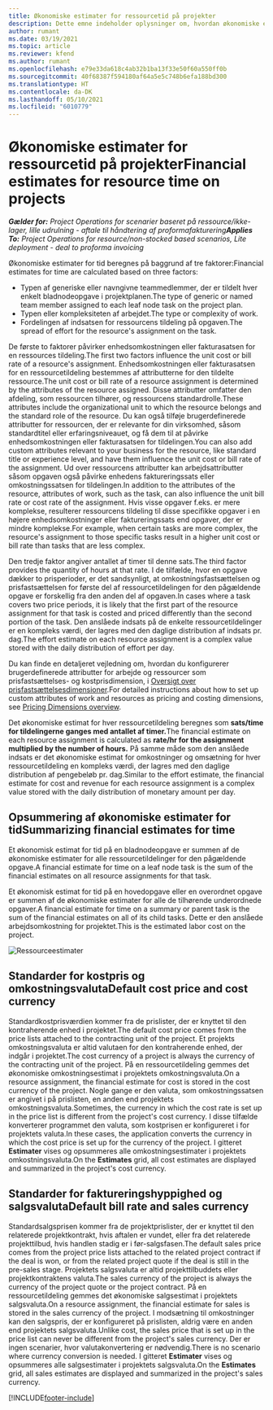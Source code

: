 ```yaml
---
title: Økonomiske estimater for ressourcetid på projekter
description: Dette emne indeholder oplysninger om, hvordan økonomiske estimater for tid beregnes.
author: rumant
ms.date: 03/19/2021
ms.topic: article
ms.reviewer: kfend
ms.author: rumant
ms.openlocfilehash: e79e33da618c4ab32b1ba13f33e50f60a550ff0b
ms.sourcegitcommit: 40f68387f594180af64a5e5c748b6efa188bd300
ms.translationtype: HT
ms.contentlocale: da-DK
ms.lasthandoff: 05/10/2021
ms.locfileid: "6010779"
---
```

# <a name="financial-estimates-for-resource-time-on-projects"></a><span data-ttu-id="4a965-103">Økonomiske estimater for ressourcetid på projekter</span><span class="sxs-lookup"><span data-stu-id="4a965-103">Financial estimates for resource time on projects</span></span>

<span data-ttu-id="4a965-104">_**Gælder for:** Project Operations for scenarier baseret på ressource/ikke-lager, lille udrulning - aftale til håndtering af proformafakturering_</span><span class="sxs-lookup"><span data-stu-id="4a965-104">_**Applies To:** Project Operations for resource/non-stocked based scenarios, Lite deployment - deal to proforma invoicing_</span></span>

<span data-ttu-id="4a965-105">Økonomiske estimater for tid beregnes på baggrund af tre faktorer:</span><span class="sxs-lookup"><span data-stu-id="4a965-105">Financial estimates for time are calculated based on three factors:</span></span> 

- <span data-ttu-id="4a965-106">Typen af generiske eller navngivne teammedlemmer, der er tildelt hver enkelt bladnodeopgave i projektplanen.</span><span class="sxs-lookup"><span data-stu-id="4a965-106">The type of generic or named team member assigned to each leaf node task on the project plan.</span></span> 
- <span data-ttu-id="4a965-107">Typen eller kompleksiteten af arbejdet.</span><span class="sxs-lookup"><span data-stu-id="4a965-107">The type or complexity of work.</span></span>
- <span data-ttu-id="4a965-108">Fordelingen af indsatsen for ressourcens tildeling på opgaven.</span><span class="sxs-lookup"><span data-stu-id="4a965-108">The spread of effort for the resource's assignment on the task.</span></span> 

<span data-ttu-id="4a965-109">De første to faktorer påvirker enhedsomkostningen eller fakturasatsen for en ressources tildeling.</span><span class="sxs-lookup"><span data-stu-id="4a965-109">The first two factors influence the unit cost or bill rate of a resource's assignment.</span></span> <span data-ttu-id="4a965-110">Enhedsomkostningen eller fakturasatsen for en ressourcetildeling bestemmes af attributterne for den tildelte ressource.</span><span class="sxs-lookup"><span data-stu-id="4a965-110">The unit cost or bill rate of a resource assignment is determined by the attributes of the resource assigned.</span></span> <span data-ttu-id="4a965-111">Disse attributter omfatter den afdeling, som ressourcen tilhører, og ressourcens standardrolle.</span><span class="sxs-lookup"><span data-stu-id="4a965-111">These attributes include the organizational unit to which the resource belongs and the standard role of the resource.</span></span> <span data-ttu-id="4a965-112">Du kan også tilføje brugerdefinerede attributter for ressourcen, der er relevante for din virksomhed, såsom standardtitel eller erfaringsniveauet, og få dem til at påvirke enhedsomkostningen eller fakturasatsen for tildelingen.</span><span class="sxs-lookup"><span data-stu-id="4a965-112">You can also add custom attributes relevant to your business for the resource, like standard title or experience level, and have them influence the unit cost or bill rate of the assignment.</span></span>
<span data-ttu-id="4a965-113">Ud over ressourcens attributter kan arbejdsattributter såsom opgaven også påvirke enhedens faktureringssats eller omkostningssatsen for tildelingen.</span><span class="sxs-lookup"><span data-stu-id="4a965-113">In addition to the attributes of the resource, attributes of work, such as the task, can also influence the unit bill rate or cost rate of the assignment.</span></span> <span data-ttu-id="4a965-114">Hvis visse opgaver f.eks. er mere komplekse, resulterer ressourcens tildeling til disse specifikke opgaver i en højere enhedsomkostninger eller faktureringssats end opgaver, der er mindre komplekse.</span><span class="sxs-lookup"><span data-stu-id="4a965-114">For example, when certain tasks are more complex, the resource's assignment to those specific tasks result in a higher unit cost or bill rate than tasks that are less complex.</span></span>   

<span data-ttu-id="4a965-115">Den tredje faktor angiver antallet af timer til denne sats.</span><span class="sxs-lookup"><span data-stu-id="4a965-115">The third factor provides the quantity of hours at that rate.</span></span> <span data-ttu-id="4a965-116">I de tilfælde, hvor en opgave dækker to prisperioder, er det sandsynligt, at omkostningsfastsættelsen og prisfastsættelsen for første del af ressourcetildelingen for den pågældende opgave er forskellig fra den anden del af opgaven.</span><span class="sxs-lookup"><span data-stu-id="4a965-116">In cases where a task covers two price periods, it is likely that the first part of the resource assignment for that task is costed and priced differently than the second portion of the task.</span></span> <span data-ttu-id="4a965-117">Den anslåede indsats på de enkelte ressourcetildelinger er en kompleks værdi, der lagres med den daglige distribution af indsats pr. dag.</span><span class="sxs-lookup"><span data-stu-id="4a965-117">The effort estimate on each resource assignment is a complex value stored with the daily distribution of effort per day.</span></span>

<span data-ttu-id="4a965-118">Du kan finde en detaljeret vejledning om, hvordan du konfigurerer brugerdefinerede attributter for arbejde og ressourcer som prisfastsættelses- og kostprisdimension, i [Oversigt over prisfastsættelsesdimensioner](../pricing-costing/pricing-dimensions-overview.md).</span><span class="sxs-lookup"><span data-stu-id="4a965-118">For detailed instructions about how to set up custom attributes of work and resources as pricing and costing dimensions, see [Pricing Dimensions overview](../pricing-costing/pricing-dimensions-overview.md).</span></span>

<span data-ttu-id="4a965-119">Det økonomiske estimat for hver ressourcetildeling beregnes som **sats/time for tildelingerne ganges med antallet af timer.**</span><span class="sxs-lookup"><span data-stu-id="4a965-119">The financial estimate on each resource assignment is calculated as **rate/hr for the assignment multiplied by the number of hours.**</span></span>  <span data-ttu-id="4a965-120">På samme måde som den anslåede indsats er det økonomiske estimat for omkostninger og omsætning for hver ressourcetildeling en kompleks værdi, der lagres med den daglige distribution af pengebeløb pr. dag.</span><span class="sxs-lookup"><span data-stu-id="4a965-120">Similar to the effort estimate, the financial estimate for cost and revenue for each resource assignment is a complex value stored with the daily distribution of monetary amount per day.</span></span> 

## <a name="summarizing-financial-estimates-for-time"></a><span data-ttu-id="4a965-121">Opsummering af økonomiske estimater for tid</span><span class="sxs-lookup"><span data-stu-id="4a965-121">Summarizing financial estimates for time</span></span>
<span data-ttu-id="4a965-122">Et økonomisk estimat for tid på en bladnodeopgave er summen af de økonomiske estimater for alle ressourcetildelinger for den pågældende opgave.</span><span class="sxs-lookup"><span data-stu-id="4a965-122">A financial estimate for time on a leaf node task is the sum of the financial estimates on all resource assignments for that task.</span></span>

<span data-ttu-id="4a965-123">Et økonomisk estimat for tid på en hovedopgave eller en overordnet opgave er summen af de økonomiske estimater for alle de tilhørende underordnede opgaver.</span><span class="sxs-lookup"><span data-stu-id="4a965-123">A financial estimate for time on a summary or parent task is the sum of the financial estimates on all of its child tasks.</span></span> <span data-ttu-id="4a965-124">Dette er den anslåede arbejdsomkostning for projektet.</span><span class="sxs-lookup"><span data-stu-id="4a965-124">This is the estimated labor cost on the project.</span></span> 

![Ressourceestimater](./media/navigation12.png)

## <a name="default-cost-price-and-cost-currency"></a><span data-ttu-id="4a965-126">Standarder for kostpris og omkostningsvaluta</span><span class="sxs-lookup"><span data-stu-id="4a965-126">Default cost price and cost currency</span></span>

<span data-ttu-id="4a965-127">Standardkostprisværdien kommer fra de prislister, der er knyttet til den kontraherende enhed i projektet.</span><span class="sxs-lookup"><span data-stu-id="4a965-127">The default cost price comes from the price lists attached to the contracting unit of the project.</span></span> <span data-ttu-id="4a965-128">Et projekts omkostningsvaluta er altid valutaen for den kontraherende enhed, der indgår i projektet.</span><span class="sxs-lookup"><span data-stu-id="4a965-128">The cost currency of a project is always the currency of the contracting unit of the project.</span></span> <span data-ttu-id="4a965-129">På en ressourcetildeling gemmes det økonomiske omkostningsestimat i projektets omkostningsvaluta.</span><span class="sxs-lookup"><span data-stu-id="4a965-129">On a resource assignment, the financial estimate for cost is stored in the cost currency of the project.</span></span> <span data-ttu-id="4a965-130">Nogle gange er den valuta, som omkostningssatsen er angivet i på prislisten, en anden end projektets omkostningsvaluta.</span><span class="sxs-lookup"><span data-stu-id="4a965-130">Sometimes, the currency in which the cost rate is set up in the price list is different from the project's cost currency.</span></span> <span data-ttu-id="4a965-131">I disse tilfælde konverterer programmet den valuta, som kostprisen er konfigureret i for projektets valuta.</span><span class="sxs-lookup"><span data-stu-id="4a965-131">In these cases, the application converts the currency in which the cost price is set up for the currency of the project.</span></span> <span data-ttu-id="4a965-132">I gitteret **Estimater** vises og opsummeres alle omkostningsestimater i projektets omkostningsvaluta.</span><span class="sxs-lookup"><span data-stu-id="4a965-132">On the **Estimates** grid, all cost estimates are displayed and summarized in the project's cost currency.</span></span> 

## <a name="default-bill-rate-and-sales-currency"></a><span data-ttu-id="4a965-133">Standarder for faktureringshyppighed og salgsvaluta</span><span class="sxs-lookup"><span data-stu-id="4a965-133">Default bill rate and sales currency</span></span>

<span data-ttu-id="4a965-134">Standardsalgsprisen kommer fra de projektprislister, der er knyttet til den relaterede projektkontrakt, hvis aftalen er vundet, eller fra det relaterede projekttilbud, hvis handlen stadig er i før-salgsfasen.</span><span class="sxs-lookup"><span data-stu-id="4a965-134">The default sales price comes from the project price lists attached to the related project contract if the deal is won, or from the related project quote if the deal is still in the pre-sales stage.</span></span> <span data-ttu-id="4a965-135">Projektets salgsvaluta er altid projekttilbuddets eller projektkontraktens valuta.</span><span class="sxs-lookup"><span data-stu-id="4a965-135">The sales currency of the project is always the currency of the project quote or the project contract.</span></span> <span data-ttu-id="4a965-136">På en ressourcetildeling gemmes det økonomiske salgsestimat i projektets salgsvaluta.</span><span class="sxs-lookup"><span data-stu-id="4a965-136">On a resource assignment, the financial estimate for sales is stored in the sales currency of the project.</span></span> <span data-ttu-id="4a965-137">I modsætning til omkostninger kan den salgspris, der er konfigureret på prislisten, aldrig være en anden end projektets salgsvaluta.</span><span class="sxs-lookup"><span data-stu-id="4a965-137">Unlike cost, the sales price that is set up in the price list can never be different from the project's sales currency.</span></span> <span data-ttu-id="4a965-138">Der er ingen scenarier, hvor valutakonvertering er nødvendig.</span><span class="sxs-lookup"><span data-stu-id="4a965-138">There is no scenario where currency conversion is needed.</span></span> <span data-ttu-id="4a965-139">I gitteret **Estimater** vises og opsummeres alle salgsestimater i projektets salgsvaluta.</span><span class="sxs-lookup"><span data-stu-id="4a965-139">On the **Estimates** grid, all sales estimates are displayed and summarized in the project's sales currency.</span></span> 

[!INCLUDE[footer-include](../includes/footer-banner.md)]
